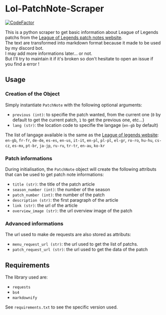 # Lol-PatchNote-Scraper

[![CodeFactor](https://www.codefactor.io/repository/github/oscarvsp/lol-patchnote-scraper/badge)](https://www.codefactor.io/repository/github/oscarvsp/lol-patchnote-scraper)

This is a python scraper to get basic information about League of Legends patchs from the [League of Legends patch notes website](https://www.leagueoflegends.com/en-gb/news/tags/patch-notes/).<br>
The text are transformed into markdown format because it made to be used by my discord bot.<br>
I may add more informations later... or not.<br>
But I'll try to maintain it if it's broken so don't hesitate to open an issue if you find a error !

## Usage

### Creation of the Object
Simply instantiate `PatchNote` with the following optional arguments:
- `previous (int)`: to specifie the patch wanted, from the current one (`0` by default to get the current patch, `1` to get the previous one, etc...)
- `lang (str)`: the location code to specifie the langage (`en-gb` by default)

The list of langage available is the same as the [League of legends website](https://www.leagueoflegends.com/en-gb/):<br>
`en-gb`,
`fr-fr`,
`de-de`,
`es-es`,
`en-us`,
`it-it`,
`en-pl`,
`pl-pl`,
`el-gr`,
`ro-ro`,
`hu-hu`,
`cs-cz`,
`es-mx`,
`pt-br`,
`ja-jp`,
`ru-ru`,
`tr-tr`,
`en-au`,
`ko-kr`

### Patch informations
During initialisation, the `PatchNote` object will create the following attributs that can be used to get patch note informations:
- `title (str)`: the title of the patch article
- `season_number (int)`: the number of the season
- `patch_number (int)`: the number of the patch
- `description (str)`: the first paragraph of the article
- `link (str)`: the url of the article
- `overview_image (str)`: the url overview image of the patch

### Advanced informations
The url used to make de requests are also stored as attributs:
- `menu_request_url (str)`: the url used to get the list of patchs.
- `patch_request_url (str)`: the url used to get the data of the patch

## Requirements
The library used are:
- `requests`
- `bs4`
- `markdownify`

See `requirements.txt` to see the specific version used.
